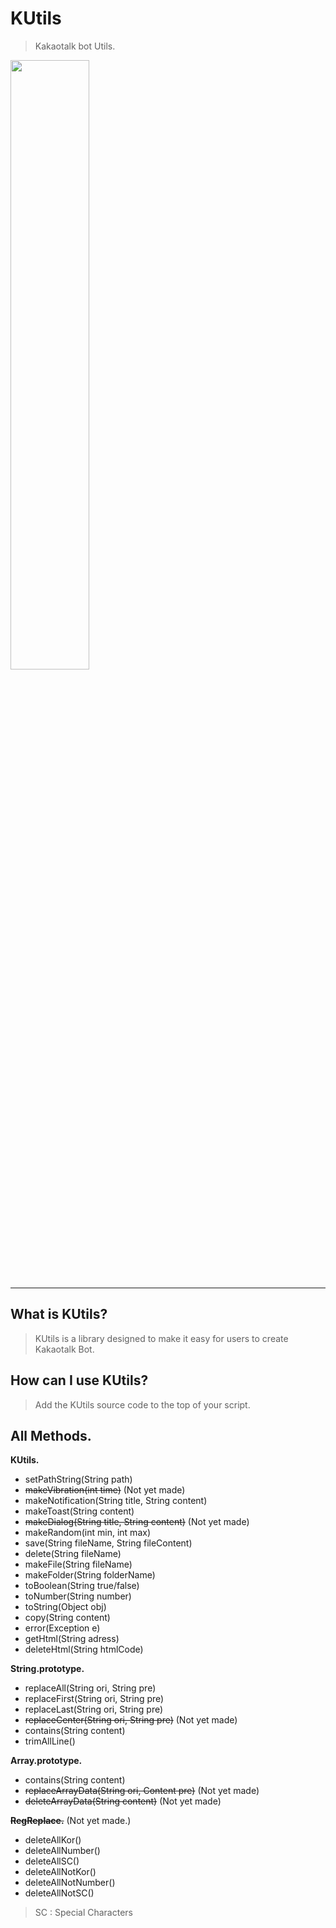 # KUtils
> Kakaotalk bot Utils.

<img src="https://raw.githubusercontent.com/sungbin5304/KUtils/master/logo.gif" width="50%" height="50%">

-------

## What is KUtils?
> KUtils is a library designed to make it easy for users to create Kakaotalk Bot.

## How can I use KUtils?
> Add the KUtils source code to the top of your script.

## All Methods.
**KUtils.**
- setPathString(String path)
- ~~makeVibration(int time)~~ (Not yet made)
- makeNotification(String title, String content)
- makeToast(String content)
- ~~makeDialog(String title, String content)~~ (Not yet made)
- makeRandom(int min, int max)
- save(String fileName, String fileContent)
- delete(String fileName)
- makeFile(String fileName)
- makeFolder(String folderName)
- toBoolean(String true/false)
- toNumber(String number)
- toString(Object obj)
- copy(String content)
- error(Exception e)
- getHtml(String adress)
- deleteHtml(String htmlCode)

**String.prototype.**
- replaceAll(String ori, String pre)
- replaceFirst(String ori, String pre)
- replaceLast(String ori, String pre)
- ~~replaceCenter(String ori, String pre)~~ (Not yet made)
- contains(String content)
- trimAllLine()

**Array.prototype.**
- contains(String content)
- ~~replaceArrayData(String ori, Content pre)~~ (Not yet made)
- ~~deleteArrayData(String content)~~ (Not yet made)

~~**RegReplace.**~~ (Not yet made.)
- deleteAllKor()
- deleteAllNumber()
- deleteAllSC()
- deleteAllNotKor()
- deleteAllNotNumber()
- deleteAllNotSC()
> SC : Special Characters
